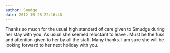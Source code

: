 ```yaml
---
author: Smudge
date: 2012-10-28 22:16:48
---
```

Thanks so much for the usual high standard of care given to Smudge during her stay with you. As usual she seemed reluctant to leave . Must be the fuss and attention given to her by all the staff. Many thanks. I am sure she will be looking forward to her next holiday with you.

